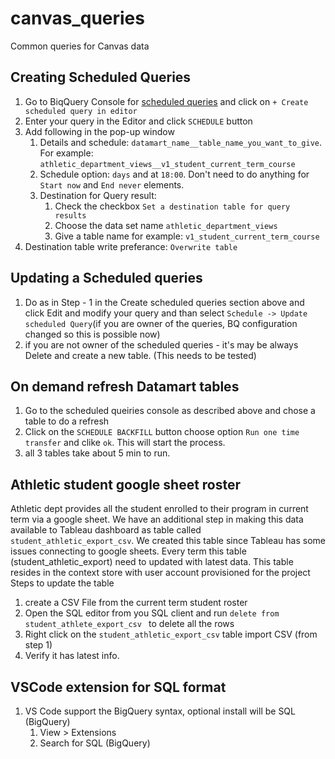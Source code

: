 # canvas_queries

Common queries for Canvas data

## Creating Scheduled Queries
1. Go to BiqQuery Console for [scheduled queries](https://console.cloud.google.com/bigquery/scheduled-queries?project=udp-umich-prod) and click on `+ Create scheduled query in editor`
2. Enter your query in the Editor and click `SCHEDULE` button
3. Add following in the pop-up window
   1. Details and schedule: `datamart_name__table_name_you_want_to_give`. For example: `athletic_department_views__v1_student_current_term_course`
   2. Schedule option: `days` and at `18:00`. Don't need to do anything for `Start now` and `End never` elements.
   3. Destination for Query result: 
      1. Check the checkbox `Set a destination table for query results`
      2. Choose the data set name `athletic_department_views`
      3. Give a table name for example: `v1_student_current_term_course`
4. Destination table write preferance: `Overwrite table`

## Updating a Scheduled queries
1. Do as in Step - 1 in the Create scheduled queries section above and click Edit and modify your query and than select `Schedule -> Update scheduled Query`(if you are owner of the queries, BQ configuration changed so this is possible now)
2. if you are not owner of the scheduled queries - it's may be always Delete and create a new table. (This needs to be tested)

## On demand refresh Datamart tables
1. Go to the scheduled queiries console as described above and chose a table to do a refresh
2. Click on the `SCHEDULE BACKFILL` button choose option `Run one time transfer` and clike `ok`. This will start the process.
3. all 3 tables take about 5 min to run.

## Athletic student google sheet roster
Athletic dept provides all the student enrolled to their program in current term via a google sheet. We have an additional step 
in making this data available to Tableau dashboard as table called `student_athletic_export_csv`. We created this table since Tableau
has some issues connecting to google sheets.
Every term this table (student_athletic_export) need to updated with latest data. This table resides in the context store with user account provisioned for the project
Steps to update the table
1. create a CSV File from the current term student roster
2. Open the SQL editor from you SQL client and run `delete from student_athlete_export_csv ` to delete all the rows
3. Right click on the `student_athletic_export_csv` table import CSV (from step 1)
4. Verify it has latest info.

## VSCode extension for SQL format
1. VS Code support the BigQuery syntax, optional install will be SQL (BigQuery)
    1. View > Extensions
    2. Search for SQL (BigQuery)
